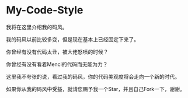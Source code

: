 # My-Code-Style
我将在这里介绍我的码风。

我的码风以前比较多变，但是现在基本上已经固定下来了。

你曾经有没有代码太丑，被大佬怒喷的时候？

你曾经有没有看着Menci的代码而无能为力？

这里我不夸张的说，看过我的码风，你的代码美观度将会走向一个新的时代。

如果你从我的码风中受益，就请您赐予我一个Star，并且自己Fork一下，谢谢。
